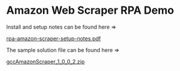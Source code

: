 # Amazon Web Scraper RPA Demo

Install and setup notes can be found here =>

[rpa-amazon-scraper-setup-notes.pdf](rpa-amazon-scraper-setup-notes.pdf)

The sample solution file can be found here =>

[gccAmazonScraper_1_0_0_2.zip](https://github.com/microsoft/Federal-Business-Applications/raw/main/demos/rpa-amazon-scraper/gccAmazonScraper_1_0_0_2.zip)